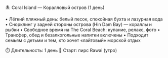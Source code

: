 🏝️ Coral Island — Коралловый остров (1 день)

• Лёгкий пляжный день: белый песок, спокойная бухта и лазурная вода
• Снорклинг у задней стороны острова (Hin Dam Bay) — кораллы и рыбки
• Свободное время на The Coral Beach: купание, релакс, фото
• Трансфер, обед и безалкогольные напитки включены
• Подходит семьям с детьми и тем, кто хочет «лайтовый» морской отдых

⏱️ Длительность: 1 день
📍 Старт: пирс Rawai (утро)
